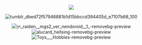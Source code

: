 <div align="center"> 

<p align="center"> <img src="https://komarev.com/ghpvc/?username=Archispores&label=folks%20&color=red&style=plastic"  </p>

![tumblr_dbed72f57946881b1d15bbccd394405d_e7107b68_100](https://github.com/user-attachments/assets/eeabb416-2d3a-4226-abb3-ea5c498fd2af)

![ꪆৎ_raiden__mgs2_ver_nendoroid__1_-removebg-preview](https://github.com/user-attachments/assets/8a52cb10-a880-40f2-8bdd-76d185015169) ![alucard_hellsing-removebg-preview](https://github.com/user-attachments/assets/24be0c75-d470-431d-ba73-a5beb7bb276a) ![Toys___Hobbies-removebg-preview](https://github.com/user-attachments/assets/0d5babc4-ef0f-44a1-a696-e80fc87966c2)

